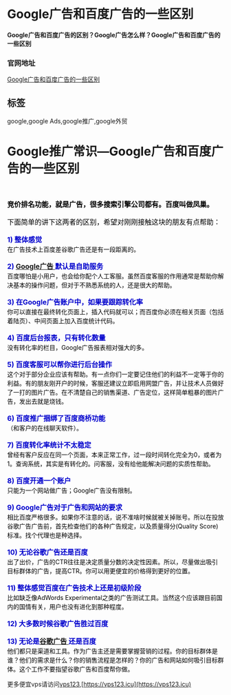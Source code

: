 # Google广告和百度广告的一些区别

#### Google广告和百度广告的区别？Google广告怎么样？Google广告和百度广告的一些区别

### 官网地址

[Google广告和百度广告的一些区别](https://vps123.icu)

## 标签

google,google Ads,google推广,google外贸



<h1>Google推广常识—Google广告和百度广告的一些区别</h1><div class="d-m"><div class="dm-cet"><div class="b-d-content lh1" itemprop="articleBody"><div style="text-align:center;"><span style="line-height:1.5em;"><picture class="lazy-f p-ritxt" style="height:0px;"><source srcset="https://www.globalsir.com/uploads/58f73c0485597011557259.webp" type="image/webp"><hide class="nim scrollLoading" style="width:60%;" alt="" onload="this.style.opacity=1" src="https://www.globalsir.com/uploads/58f73c0485597011557259.png"><input id="srcw" type="hidden" value="600"> <input id="srch" type="hidden" value="380"></hide></picture></span></div><div style="text-align:center;">&nbsp;</div><div style="text-align:center;">&nbsp;</div><div><span style="color:#000000;font-size:16px;"><span style="line-height:1.5em;"><strong>竞价排名功能，就是广告，很多搜索引擎公司都有。百度叫做凤巢。</strong></span></span></div><div style="text-align:center;">&nbsp;</div><div><span style="color:#000000;font-size:16px;"><span style="line-height:1.5em;">下面简单的讲下这两者的区别，希望对刚刚接触这块的朋友有点帮助：</span></span></div><div>&nbsp;</div><div><span style="color:#0000cd;font-size:16px;"><span style="line-height:1.5em;"><strong>1) 整体感觉</strong></span></span></div><div><span style="color:#000000;font-size:14px;"><span style="line-height:1.5em;">在广告技术上百度差谷歌广告还是有一段距离的。</span></span></div><div>&nbsp;</div><div><span style="color:#0000cd;font-size:16px;"><span style="line-height:1.5em;"><strong>2)&nbsp;</strong></span></span><a class="blue und" href="http://www.globalsir.com/products-and-services/Google-Adwords/" target="_blank"><span style="font-size:16px;"><span style="line-height:1.5em;"><strong>Google广告 </strong></span></span></a><span style="color:#0000cd;font-size:16px;"><span style="line-height:1.5em;"><strong>默认是自助服务</strong></span></span></div><div><span style="color:#000000;font-size:14px;"><span style="line-height:1.5em;">百度哪怕是小用户，也会给你配个人工客服。虽然百度客服的作用通常是帮助你解决基本的操作问题，但对于不熟悉系统的人，还是很大的帮助。</span></span></div><div>&nbsp;</div><div><span style="color:#0000cd;font-size:16px;"><span style="line-height:1.5em;"><strong>3) 在Google广告账户中，如果要跟踪转化率</strong></span></span></div><div><span style="color:#000000;font-size:14px;"><span style="line-height:1.5em;">你可以直接在最终转化页面上，插入代码就可以；而百度你必须在相关页面（包括着陆页）、中间页面上加入百度统计代码。</span></span></div><div>&nbsp;</div><div><span style="color:#0000cd;font-size:16px;"><span style="line-height:1.5em;"><strong>4) 百度后台报表，只有转化数量</strong></span></span></div><div><span style="color:#000000;font-size:14px;"><span style="line-height:1.5em;">没有转化率的栏目，Google广告报表相对强大的多。</span></span></div><div>&nbsp;</div><div><span style="color:#0000cd;font-size:16px;"><span style="line-height:1.5em;"><strong>5) 百度客服可以帮你进行后台操作</strong></span></span></div><div><span style="color:#000000;font-size:14px;"><span style="line-height:1.5em;">这个对于部分企业应该有帮助。有一点你们一定要记住他们的利益不一定等于你的利益。有的朋友刚开户的时候，客服还建议立即启用网盟广告，并让技术人员做好了一打的图片广告。在不清楚自己的销售渠道、广告定位，这样简单粗暴的图片广告，发出去就是烧钱。</span></span></div><div>&nbsp;</div><div><span style="color:#0000cd;font-size:16px;"><span style="line-height:1.5em;"><strong>6) 百度推广捆绑了百度商桥功能</strong></span></span></div><div><span style="color:#000000;font-size:14px;"><span style="line-height:1.5em;">（和客户的在线聊天软件）。</span></span></div><div>&nbsp;</div><div><span style="color:#0000cd;font-size:16px;"><span style="line-height:1.5em;"><strong>7) 百度转化率统计不太稳定</strong></span></span></div><div><span style="color:#000000;font-size:14px;"><span style="line-height:1.5em;">曾经有客户反应在同一个页面，本来正常工作，过一段时间转化完全为0，或者为1。查询系统，其实是有转化的。问客服，没有给他能解决问题的实质性帮助。</span></span></div><div>&nbsp;</div><div><span style="color:#0000cd;font-size:16px;"><span style="line-height:1.5em;"><strong>8) 百度开通一个账户</strong></span></span></div><div><span style="color:#000000;font-size:14px;"><span style="line-height:1.5em;">只能为一个网站做广告；Google广告没有限制。</span></span></div><div>&nbsp;</div><div><span style="color:#0000cd;font-size:16px;"><span style="line-height:1.5em;"><strong>9) Google广告对于广告和网站的要求</strong></span></span></div><div><span style="color:#000000;font-size:14px;"><span style="line-height:1.5em;">相比百度严格很多。如果你不注意的话，说不准啥时候就被关掉账号。所以在投放谷歌广告广告前，首先检查他们的各种广告规定，以及质量得分(Quality Score)标准。找个代理也是种选择。</span></span></div><div>&nbsp;</div><div><span style="color:#0000cd;font-size:16px;"><span style="line-height:1.5em;"><strong>10) 无论谷歌广告还是百度</strong></span></span></div><div><span style="color:#000000;font-size:14px;"><span style="line-height:1.5em;">出了出价，广告的CTR往往是决定质量分数的决定性因素。所以，尽量做出吸引目标群体的广告，提高CTR。你可以用更便宜的价格得到更好的位置。</span></span></div><div>&nbsp;</div><div><span style="color:#0000cd;font-size:16px;"><span style="line-height:1.5em;"><strong>11) 整体感觉百度在广告技术上还是初级阶段</strong></span></span></div><div><span style="color:#000000;font-size:14px;"><span style="line-height:1.5em;">比如缺乏像AdWords Experimental之类的广告测试工具。当然这个应该跟目前国内的国情有关，用户也没有进化到那种程度。</span></span></div><div>&nbsp;</div><div><span style="color:#0000cd;font-size:16px;"><span style="line-height:1.5em;"><strong>12) 大多数时候谷歌广告胜过百度</strong></span></span></div><div>&nbsp;</div><div><span style="color:#0000cd;font-size:16px;"><span style="line-height:1.5em;"><strong>13) 无论是</strong></span></span><a class="blue und" href="http://www.globalsir.com/products-and-services/Google-Adwords/" target="_blank"><span style="font-size:16px;"><span style="line-height:1.5em;"><strong>谷歌广告 </strong></span></span></a><span style="color:#0000cd;font-size:16px;"><span style="line-height:1.5em;"><strong>还是百度</strong></span></span></div><div><span style="color:#000000;font-size:14px;"><span style="line-height:1.5em;">他们都只是渠道和工具。作为广告主还是需要掌握营销的过程。你的目标群体是谁？他们的需求是什么？你的销售流程是怎样的？你的广告和网站如何吸引目标群体。这个工作不要指望谷歌广告和百度帮你做。</span></span></div></div></div></div>

更多便宜vps请访问[vps123](https://vps123.icu),[https://vps123.icu](https://vps123.icu)
